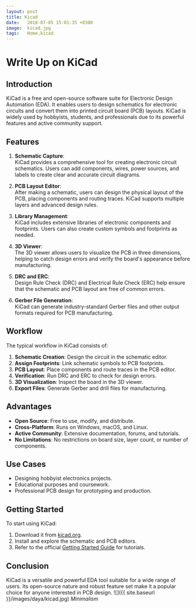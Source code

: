 ```yaml
---
layout: post
title: Kicad
date:   2018-07-05 15:01:35 +0300
image:  kicad.jpg
tags:   Home,kicad
---
```

# Write Up on KiCad

## Introduction

KiCad is a free and open-source software suite for Electronic Design Automation (EDA). It enables users to design schematics for electronic circuits and convert them into printed circuit board (PCB) layouts. KiCad is widely used by hobbyists, students, and professionals due to its powerful features and active community support.

## Features

1. **Schematic Capture**:  
   KiCad provides a comprehensive tool for creating electronic circuit schematics. Users can add components, wires, power sources, and labels to create clear and accurate circuit diagrams.

2. **PCB Layout Editor**:  
   After making a schematic, users can design the physical layout of the PCB, placing components and routing traces. KiCad supports multiple layers and advanced design rules.

3. **Library Management**:  
   KiCad includes extensive libraries of electronic components and footprints. Users can also create custom symbols and footprints as needed.

4. **3D Viewer**:  
   The 3D viewer allows users to visualize the PCB in three dimensions, helping to catch design errors and verify the board's appearance before manufacturing.

5. **DRC and ERC**:  
   Design Rule Check (DRC) and Electrical Rule Check (ERC) help ensure that the schematic and PCB layout are free of common errors.

6. **Gerber File Generation**:  
   KiCad can generate industry-standard Gerber files and other output formats required for PCB manufacturing.

## Workflow

The typical workflow in KiCad consists of:

1. **Schematic Creation**: Design the circuit in the schematic editor.
2. **Assign Footprints**: Link schematic symbols to PCB footprints.
3. **PCB Layout**: Place components and route traces in the PCB editor.
4. **Verification**: Run DRC and ERC to check for design errors.
5. **3D Visualization**: Inspect the board in the 3D viewer.
6. **Export Files**: Generate Gerber and drill files for manufacturing.

## Advantages

- **Open Source**: Free to use, modify, and distribute.
- **Cross-Platform**: Runs on Windows, macOS, and Linux.
- **Active Community**: Extensive documentation, forums, and tutorials.
- **No Limitations**: No restrictions on board size, layer count, or number of components.

## Use Cases

- Designing hobbyist electronics projects.
- Educational purposes and coursework.
- Professional PCB design for prototyping and production.

## Getting Started

To start using KiCad:

1. Download it from [kicad.org](https://www.kicad.org/download/).
2. Install and explore the schematic and PCB editors.
3. Refer to the official [Getting Started Guide](https://docs.kicad.org/) for tutorials.

## Conclusion

KiCad is a versatile and powerful EDA tool suitable for a wide range of users. Its open-source nature and robust feature set make it a popular choice for anyone interested in PCB design.
![]({{ site.baseurl }}/images/daya/kicad.jpg)
*Minimalism*

